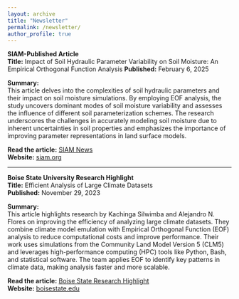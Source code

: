 ```yaml
---
layout: archive
title: "Newsletter"
permalink: /newsletter/
author_profile: true
---
```


**SIAM-Published Article**  
**Title:** Impact of Soil Hydraulic Parameter Variability on Soil Moisture: An Empirical Orthogonal Function Analysis 
**Published:** February 6, 2025  

**Summary:**  
This article delves into the complexities of soil hydraulic parameters and their impact on soil moisture simulations. By employing EOF analysis, the study uncovers dominant modes of soil moisture variability and assesses the influence of different soil parameterization schemes. The research underscores the challenges in accurately modeling soil moisture due to inherent uncertainties in soil properties and emphasizes the importance of improving parameter representations in land surface models.

**Read the article:** [SIAM News](https://www.siam.org/publications/siam-news/articles/impact-of-soil-hydraulic-parameter-variability-on-soil-moisture-an-empirical-orthogonal-function-analysis)  
**Website:** [siam.org](https://www.siam.org)


---
**Boise State University Research Highlight**  
**Title:** Efficient Analysis of Large Climate Datasets  
**Published:** November 29, 2023  

**Summary:**  
This article highlights research by Kachinga Silwimba and Alejandro N. Flores on improving the efficiency of analyzing large climate datasets. They combine climate model emulation with Empirical Orthogonal Function (EOF) analysis to reduce computational costs and improve performance. Their work uses simulations from the Community Land Model Version 5 (CLM5) and leverages high-performance computing (HPC) tools like Python, Bash, and statistical software. The team applies EOF to identify key patterns in climate data, making analysis faster and more scalable.

**Read the article:** [Boise State Research Highlight](https://www.boisestate.edu/rcs/2023/11/29/research-highlight-efficient-analysis-of-large-climate-datasets/)  
**Website:** [boisestate.edu](https://www.boisestate.edu)



